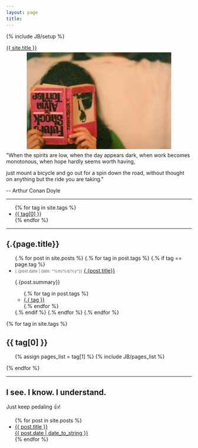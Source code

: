 ```yaml
---
layout: page
title: 
---
```

{% include JB/setup %}

<div class="maintitle-font">
  <a class="brand" href="{{ HOME_PATH }}">{{ site.title }}</a>
</div>

<div align = "center">
    <img src ="/main.jpg">
</div>

<div class="maindescription-font">
"When the spirits are low, when the day appears dark, 
when work becomes monotonous, 
when hope hardly seems worth having, 

just mount a bicycle and go out for a spin down the road, 
without thought on anything but the ride you are taking." 

-- Arthur Conan Doyle
</div>

---

<ul>
    {% for tag in site.tags %}		
        <li><a href="/tags/{{ tag[0] }}">{{ tag[0] }}</a></li>
    {% endfor %}
</ul>
<!--<ul class="tag_box inline">-->
<!--  {% assign tags_list = site.tags %}  -->
<!--  {% include JB/tags_list %}-->
<!--</ul>-->

<!--{% for tag in site.tags %} -->
<!--  <h2 id="{{ tag[0] }}-ref">{{ tag[0] }}</h2>-->
<!--  <ul>-->
<!--    {% assign pages_list = tag[1] %}  -->
<!--    {% include JB/pages_list %}-->
<!--  </ul>-->
<!--{% endfor %}-->

---

<h2 class="post_title">{.{page.title}}</h2>
<ul>
  {.% for post in site.posts %}
  {.% for tag in post.tags %}
  {.% if tag == page.tag %}
  <li class="archive_list">
    <time style="color:#666;font-size:11px;" datetime='{.{post.date | date: "%Y-%m-%d"}}'>{.{post.date | date: "%m/%d/%y"}}</time> <a class="archive_list_article_link" href='{.{post.url}}'>{.{post.title}}</a>
    <p class="summary">{.{post.summary}}</p>
    <ul class="tag_list">
      {.% for tag in post.tags %}
      <li class="inline archive_list"><a class="tag_list_link" href="/tag/{.{ tag }}">{.{ tag }}</a></li>
      {.% endfor %}
    </ul>
  </li>
  {.% endif %}
  {.% endfor %}
  {.% endfor %}
</ul>

{% for tag in site.tags %} 
  <h2 id="{{ tag[0] }}-ref">{{ tag[0] }}</h2>
  <ul>
    {% assign pages_list = tag[1] %}  
    {% include JB/pages_list %}
  </ul>
{% endfor %}

---
I see. I know. I understand.
---
Just keep pedaling :+1:!

<!-- <ul class="posts">
  {% for post in site.posts %}
    <li><span>{{ post.date | date_to_string }}</span> &raquo; <a href="{{ BASE_PATH }}{{ post.url }}">{{ post.title }}</a></li>
  {% endfor %}
</ul> -->

<ul id="post-list" class="archive">
    {% for post in site.posts %}
        <li>
            <a href="{{ post.url }}">{{ post.title }}<aside class="dates">{{ post.date | date_to_string }}</aside></a>
        </li>
    {% endfor %}
</ul>
